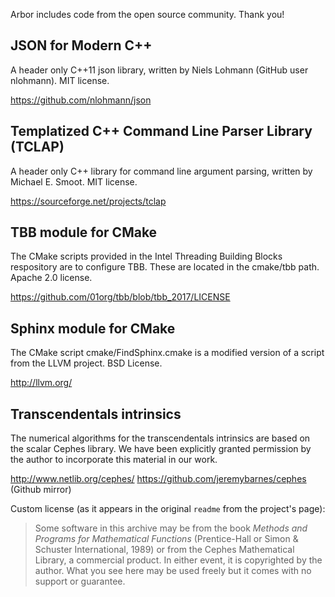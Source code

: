 Arbor includes code from the open source community. Thank you!

## JSON for Modern C++

A header only C++11 json library, written by Niels Lohmann (GitHub user nlohmann).
MIT license.

https://github.com/nlohmann/json

## Templatized C++ Command Line Parser Library (TCLAP)

A header only C++ library for command line argument parsing, written by Michael E. Smoot.
MIT license.

https://sourceforge.net/projects/tclap

## TBB module for CMake

The CMake scripts provided in the Intel Threading Building Blocks respository are
to configure TBB. These are located in the cmake/tbb path.
Apache 2.0 license.

https://github.com/01org/tbb/blob/tbb_2017/LICENSE

## Sphinx module for CMake

The CMake script cmake/FindSphinx.cmake is a modified version of a script from the LLVM
project.
BSD License.

http://llvm.org/

## Transcendentals intrinsics

The numerical algorithms for the transcendentals intrinsics are based on the
scalar Cephes library. We have been explicitly granted permission by the author to
incorporate this material in our work.

http://www.netlib.org/cephes/
https://github.com/jeremybarnes/cephes (Github mirror)

Custom license (as it appears in the original `readme` from the project's page):

>Some software in this archive may be from the book _Methods and
>Programs for Mathematical Functions_ (Prentice-Hall or Simon & Schuster
>International, 1989) or from the Cephes Mathematical Library, a
>commercial product. In either event, it is copyrighted by the author.
>What you see here may be used freely but it comes with no support or
>guarantee.
